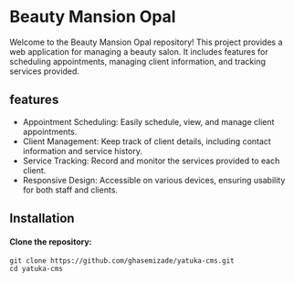 # Beauty Mansion Opal

Welcome to the Beauty Mansion Opal repository! This project provides a web application for managing a beauty salon. It includes features for scheduling appointments, managing client information, and tracking services provided.

## features

- Appointment Scheduling: Easily schedule, view, and manage client appointments.
- Client Management: Keep track of client details, including contact information and service history.
- Service Tracking: Record and monitor the services provided to each client.
- Responsive Design: Accessible on various devices, ensuring usability for both staff and clients.

## Installation

#### Clone the repository:
```console
git clone https://github.com/ghasemizade/yatuka-cms.git
cd yatuka-cms
```
